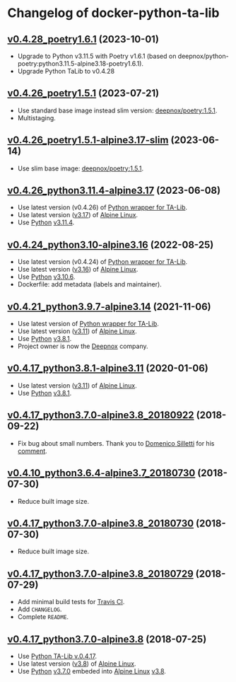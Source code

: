 Changelog of docker-python-ta-lib
=================================

## [v0.4.28_poetry1.6.1](https://github.com/9fevrier/docker-python-ta-lib/tree/v0.4.28_poetry1.6.1) (2023-10-01)

- Upgrade to Python v3.11.5 with Poetry v1.6.1 (based on deepnox/python-poetry:python3.11.5-alpine3.18-poetry1.6.1).
- Upgrade Python TaLib to v0.4.28

## [v0.4.26_poetry1.5.1](https://github.com/9fevrier/docker-python-ta-lib/tree/v0.4.26_poetry1.5.1) (2023-07-21)

* Use standard base image instead slim version: [deepnox/poetry:1.5.1](https://github.com/deepnox-io/docker-poetry). 
* Multistaging. 

## [v0.4.26_poetry1.5.1-alpine3.17-slim](https://github.com/9fevrier/docker-python-ta-lib/tree/v0.4.26_poetry1.5.1-alpine3.17-slim) (2023-06-14)

* Use slim base image: [deepnox/poetry:1.5.1](https://github.com/deepnox-io/docker-poetry). 

## [v0.4.26_python3.11.4-alpine3.17](https://github.com/9fevrier/docker-python-ta-lib/tree/v0.4.26_python3.11.4-alpine3.17) (2023-06-08)

* Use latest version (v0.4.26) of [Python wrapper for TA-Lib](https://mrjbq7.github.io/ta-lib/).
* Use latest version ([v3.17](https://alpinelinux.org/posts/Alpine-3.17.0-released.html)) of [Alpine Linux](https://alpinelinux.org).
* Use [Python](https://www.python.org/) [v3.11.4](https://www.python.org/downloads/release/python-3114/).

## [v0.4.24_python3.10-alpine3.16](https://github.com/9fevrier/docker-python-ta-lib/tree/v0.4.24_python3.10-alpine3.16) (2022-08-25)

* Use latest version (v0.4.24) of [Python wrapper for TA-Lib](https://mrjbq7.github.io/ta-lib/).
* Use latest version ([v3.16](https://alpinelinux.org/posts/Alpine-3.16.0-released.html)) of [Alpine Linux](https://alpinelinux.org).
* Use [Python](https://www.python.org/) [v3.10.6](https://www.python.org/downloads/release/python-3106/).
* Dockerfile: add metadata (labels and maintainer).

## [v0.4.21_python3.9.7-alpine3.14](https://github.com/9fevrier/docker-python-ta-lib/tree/v0.4.21_python3.9.7-alpine3.14) (2021-11-06)

* Use latest version of [Python wrapper for TA-Lib](https://mrjbq7.github.io/ta-lib/).
* Use latest version ([v3.11](https://alpinelinux.org/posts/Alpine-3.11.0-released.html)) of [Alpine Linux](https://alpinelinux.org).
* Use [Python](https://www.python.org/) [v3.8.1](https://www.python.org/downloads/release/python-381/).
* Project owner is now the [Deepnox](https://github.com/deepnox-io) company.

## [v0.4.17_python3.8.1-alpine3.11](https://github.com/9fevrier/docker-python-ta-lib/tree/v0.4.17_python3.8.1-alpine3.11) (2020-01-06)

* Use latest version ([v3.11](https://alpinelinux.org/posts/Alpine-3.11.0-released.html)) of [Alpine Linux](https://alpinelinux.org).
* Use [Python](https://www.python.org/) [v3.8.1](https://www.python.org/downloads/release/python-381/).

## [v0.4.17_python3.7.0-alpine3.8_20180922](https://github.com/9fevrier/docker-python-ta-lib/tree/v0.4.17_python3.7.0-alpine3.8_20180730) (2018-09-22)

* Fix bug about small numbers. Thank you to [Domenico Silletti](https://github.com/dsilletti) for his [comment](https://github.com/mrjbq7/ta-lib/issues/157#issuecomment-367329661).

## [v0.4.10_python3.6.4-alpine3.7_20180730](https://github.com/9fevrier/docker-python-ta-lib/tree/v0.4.10_python3.6.4-alpine3.7_20180730) (2018-07-30)

* Reduce built image size.

## [v0.4.17_python3.7.0-alpine3.8_20180730](https://github.com/9fevrier/docker-python-ta-lib/tree/v0.4.17_python3.7.0-alpine3.8_20180730) (2018-07-30)

* Reduce built image size.

## [v0.4.17_python3.7.0-alpine3.8_20180729](https://github.com/9fevrier/docker-python-ta-lib/tree/v0.4.17_python3.7.0-alpine3.8_20180729) (2018-07-29)

* Add minimal build tests for [Travis CI](http://travis-ci.org/).
* Add `CHANGELOG`.
* Complete `README`.

## [v0.4.17_python3.7.0-alpine3.8](https://github.com/9fevrier/docker-python-ta-lib/tree/v0.4.17_python3.7.0-alpine3.8) (2018-07-25)

* Use [Python TA-Lib v.0.4.17](https://github.com/mrjbq7/ta-lib/tree/TA_Lib-0.4.17).
* Use latest version ([v3.8](https://alpinelinux.org/posts/Alpine-3.8.0-released.html)) of [Alpine Linux](https://alpinelinux.org).
* Use [Python](https://www.python.org/) [v3.7.0](https://www.python.org/downloads/release/python-370/) embeded into [Alpine Linux](https://alpinelinux.org) [v3.8](https://alpinelinux.org/posts/Alpine-3.8.0-released.html).
